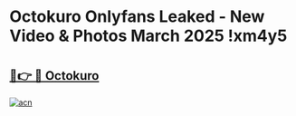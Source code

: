 # Octokuro Onlyfans Leaked - New Video & Photos March 2025 !xm4y5

# <h2><a href="https://2wl059.iuczelnia.edu.pl?title=Octokuro&ref=xm4y5">🔗👉 🔴 Octokuro</a></h2>

[![acn](https://github.com/user-attachments/assets/0f9c940e-d8b0-45ae-aac7-cd30a18b3e1c)](https://2wl059.iuczelnia.edu.pl?title=Octokuro&ref=xm4y5)

